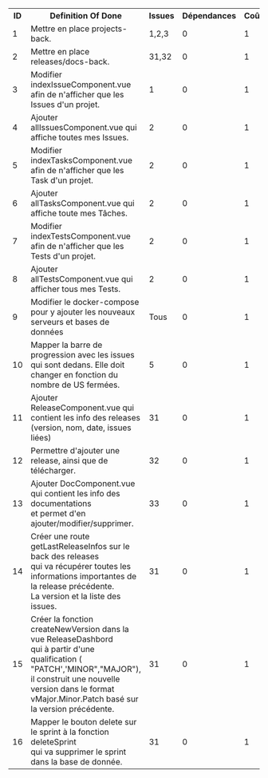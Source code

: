 <table>
    <tbody>
        <tr>
            <th>ID</th>
            <th>Definition Of Done</th>
            <th>Issues</th>
            <th>Dépendances</th>
            <th>Coût</th>
            <th>Développeur</th>
            <th>Avancement</th>
        </tr>
        <tr>
            <td>1</td>
            <td>
                Mettre en place projects-back.
            </td>
            <td>1,2,3</td>
            <td>0</td>
            <td>1</td>
            <td>Sébastien</td>
            <td>DONE</td>
        </tr>
        <tr>
            <td>2</td>
            <td>
                Mettre en place releases/docs-back.
            </td>
            <td>31,32</td>
            <td>0</td>
            <td>1</td>
            <td>Sébastien</td>
            <td>DOING</td>
        </tr>
        <tr>
            <td>3</td>
                <td>
                Modifier indexIssueComponent.vue afin de n'afficher que les Issues d'un projet.
            </td>
            <td>1</td>
            <td>0</td>
            <td>1</td>
            <td>Dev</td>
            <td>TO DO</td>
        </tr>
        <tr>
            <td>4</td>
            <td>
                Ajouter allIssuesComponent.vue qui affiche toutes mes Issues.
            </td>
            <td>2</td>
            <td>0</td>
            <td>1</td>
            <td>Dev</td>
            <td>TO DO</td>
        </tr>
        <tr>
            <td>5</td>
            <td>
                Modifier indexTasksComponent.vue afin de n'afficher que les Task d'un projet.
            </td>
            <td>2</td>
            <td>0</td>
            <td>1</td>
            <td>Dev</td>
            <td>TO DO</td>
        </tr>
        <tr>
            <td>6</td>
            <td>
                Ajouter allTasksComponent.vue qui affiche toute mes Tâches.
            </td>
            <td>2</td>
            <td>0</td>
            <td>1</td>
            <td>Dev</td>
            <td>TO DO</td>
        </tr>
        <tr>
            <td>7</td>
            <td>
                Modifier indexTestsComponent.vue afin de n'afficher que les Tests d'un projet.
            </td>
            <td>2</td>
            <td>0</td>
            <td>1</td>
            <td>Dev</td>
            <td>TO DO</td>
        </tr>
        <tr>
            <td>8</td>
            <td>
                Ajouter allTestsComponent.vue qui afficher tous mes Tests.
            </td>
            <td>2</td>
            <td>0</td>
            <td>1</td>
            <td>Dev</td>
            <td>TO DO</td>
        </tr>
        <tr>
            <td>9</td>
            <td>
                Modifier le docker-compose pour y ajouter les nouveaux serveurs et bases de données
            </td>
            <td>Tous</td>
            <td>0</td>
            <td>1</td>
            <td>Sébastien</td>
            <td>DONE</td>
        </tr>
        <tr>
            <td>10</td>
            <td>
                Mapper la barre de progression avec les issues qui sont dedans.
                Elle doit changer en fonction du nombre de US fermées.
            </td>
            <td>5</td>
            <td>0</td>
            <td>1</td>
            <td>Sébastien</td>
            <td>DONE</td>
        </tr>
        <tr>
            <td>11</td>
            <td>
                Ajouter ReleaseComponent.vue qui contient les info des releases (version, nom, date, issues liées)
            </td>
            <td>31</td>
            <td>0</td>
            <td>1</td>
            <td>Sébastien</td>
            <td>DONE</td>
        </tr>
        <tr>
            <td>12</td>
            <td>
                Permettre d'ajouter une release, ainsi que de télécharger.
            </td>
            <td>32</td>
            <td>0</td>
            <td>1</td>
            <td>Sébastien</td>
            <td>DONE</td>
        </tr>
        <tr>
            <td>13</td>
            <td>
                Ajouter DocComponent.vue qui contient les info des documentations </br>
                et permet d'en ajouter/modifier/supprimer.
            </td>
            <td>33</td>
            <td>0</td>
            <td>1</td>
            <td>Dev</td>
            <td>TO DO</td>
        </tr>
        <tr>
            <td>14</td>
            <td>
                Créer une route getLastReleaseInfos sur le back  des releases</br>
                qui va récupérer toutes les informations importantes de la release précédente.</br>
                La version et la liste des issues.
            </td>
            <td>31</td>
            <td>0</td>
            <td>1</td>
            <td>Sébastien</td>
            <td>DONE</td>
        </tr>
        <tr>
            <td>15</td>
            <td>
                Créer la fonction createNewVersion dans la vue ReleaseDashbord </br>
                qui à partir d'une qualification ( "PATCH','MINOR","MAJOR"),</br> 
                il construit une nouvelle version dans le format vMajor.Minor.Patch basé sur la version précédente.
            </td>
            <td>31</td>
            <td>0</td>
            <td>1</td>
            <td>Sébastien</td>
            <td>DONE</td>
        </tr>
        <tr>
            <td>16</td>
            <td>
                Mapper le bouton delete sur le sprint à la fonction deleteSprint </br> 
                qui va supprimer le sprint dans la base de donnée.
            </td>
            <td>31</td>
            <td>0</td>
            <td>1</td>
            <td>Sébastien</td>
            <td>DONE</td>
        </tr>
    </tbody>
</table>
